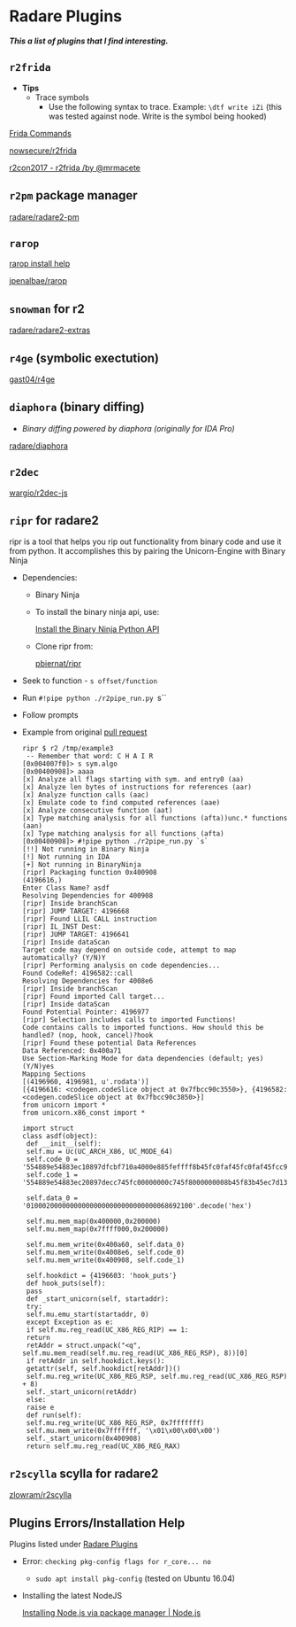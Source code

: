 # Radare Plugins

**_This a list of plugins that I find interesting._** 

## `r2frida`

  - **Tips**
    - Trace symbols
      - Use the following syntax to trace. Example: `\dtf write iZi` (this was tested against node. Write is the symbol being hooked)

  [Frida Commands](./Frida-Commands)

  [nowsecure/r2frida](undefined)

  [r2con2017 - r2frida /by @mrmacete](undefined)

## `r2pm` package manager

  [radare/radare2-pm](undefined)

## `rarop`

  [rarop install help](./rarop-install-help-f1a74c9d-70b2-4415-b8f8-dad7ca27137f.md)

  [jpenalbae/rarop](undefined)

## `snowman` for r2

  [radare/radare2-extras](undefined)

## `r4ge` (symbolic exectution)

  [gast04/r4ge](undefined)

## `diaphora` (binary diffing)
  - _Binary diffing powered by diaphora (originally for IDA Pro)_

  [radare/diaphora](undefined)

## `r2dec`

  [wargio/r2dec-js](undefined)

## `ripr` for radare2

  ripr is a tool that helps you rip out functionality from binary code and use it from python. It accomplishes this by pairing the Unicorn-Engine with Binary Ninja

  - Dependencies:
    - Binary Ninja
    - To install the binary ninja api, use:

      [Install the Binary Ninja Python API](undefined)

    - Clone ripr from:

      [pbiernat/ripr](undefined)

  - Seek to function - `s offset/function`
  - Run `#!pipe python ./r2pipe_run.py `s``
  - Follow prompts
  - Example from original [pull request](https://github.com/pbiernat/ripr/pull/9)

        ripr $ r2 /tmp/example3 
         -- Remember that word: C H A I R
        [0x004007f0]> s sym.algo
        [0x00400908]> aaaa
        [x] Analyze all flags starting with sym. and entry0 (aa)
        [x] Analyze len bytes of instructions for references (aar)
        [x] Analyze function calls (aac)
        [x] Emulate code to find computed references (aae)
        [x] Analyze consecutive function (aat)
        [x] Type matching analysis for all functions (afta))unc.* functions (aan)
        [x] Type matching analysis for all functions (afta)
        [0x00400908]> #!pipe python ./r2pipe_run.py `s`
        [!!] Not running in Binary Ninja
        [!] Not running in IDA
        [+] Not running in BinaryNinja
        [ripr] Packaging function 0x400908
        (4196616,)
        Enter Class Name? asdf
        Resolving Dependencies for 400908
        [ripr] Inside branchScan
        [ripr] JUMP TARGET: 4196668
        [ripr] Found LLIL CALL instruction
        [ripr] IL_INST Dest:
        [ripr] JUMP TARGET: 4196641
        [ripr] Inside dataScan
        Target code may depend on outside code, attempt to map automatically? (Y/N)Y
        [ripr] Performing analysis on code dependencies...
        Found CodeRef: 4196582::call
        Resolving Dependencies for 4008e6
        [ripr] Inside branchScan
        [ripr] Found imported Call target...
        [ripr] Inside dataScan
        Found Potential Pointer: 4196977
        [ripr] Selection includes calls to imported Functions!
        Code contains calls to imported functions. How should this be handled? (nop, hook, cancel)?hook
        [ripr] Found these potential Data References
        Data Referenced: 0x400a71
        Use Section-Marking Mode for data dependencies (default; yes) (Y/N)yes
        Mapping Sections
        [(4196960, 4196981, u'.rodata')]
        [{4196616: <codegen.codeSlice object at 0x7fbcc90c3550>}, {4196582: <codegen.codeSlice object at 0x7fbcc90c3850>}]
        from unicorn import *
        from unicorn.x86_const import *
        
        import struct
        class asdf(object):
         def __init__(self):
         self.mu = Uc(UC_ARCH_X86, UC_MODE_64)
         self.code_0 = '554889e54883ec10897dfcbf710a4000e885feffff8b45fc0faf45fc0faf45fcc9c3'.decode('hex') 
         self.code_1 = '554889e54883ec20897decc745fc00000000c745f8000000008b45f83b45ec7d138b45f889c7e8b3ffffff0145fc8345f801ebe58b45fcc9c3'.decode('hex') 
        
         self.data_0 = '010002000000000000000000000000000068692100'.decode('hex') 
        
         self.mu.mem_map(0x400000,0x200000)
         self.mu.mem_map(0x7ffff000,0x200000)
        
         self.mu.mem_write(0x400a60, self.data_0)
         self.mu.mem_write(0x4008e6, self.code_0)
         self.mu.mem_write(0x400908, self.code_1)
        
         self.hookdict = {4196603: 'hook_puts'}
         def hook_puts(self):
         pass
         def _start_unicorn(self, startaddr):
         try:
         self.mu.emu_start(startaddr, 0)
         except Exception as e:
         if self.mu.reg_read(UC_X86_REG_RIP) == 1:
         return
         retAddr = struct.unpack("<q", self.mu.mem_read(self.mu.reg_read(UC_X86_REG_RSP), 8))[0]
         if retAddr in self.hookdict.keys():
         getattr(self, self.hookdict[retAddr])()
         self.mu.reg_write(UC_X86_REG_RSP, self.mu.reg_read(UC_X86_REG_RSP) + 8)
         self._start_unicorn(retAddr)
         else:
         raise e
         def run(self):
         self.mu.reg_write(UC_X86_REG_RSP, 0x7fffffff)
         self.mu.mem_write(0x7fffffff, '\x01\x00\x00\x00')
         self._start_unicorn(0x400908)
         return self.mu.reg_read(UC_X86_REG_RAX)

## `r2scylla` scylla for radare2

  [zlowram/r2scylla](undefined)

## Plugins Errors/Installation Help

  Plugins listed under [Radare Plugins](https://www.notion.so/8fc9a9d1-dea8-4417-bae5-c4dccde5d273) 

  - Error: `checking pkg-config flags for r_core... no`
    - `sudo apt install pkg-config` (tested on Ubuntu 16.04)
  - Installing the latest NodeJS

    [Installing Node.js via package manager | Node.js](undefined)